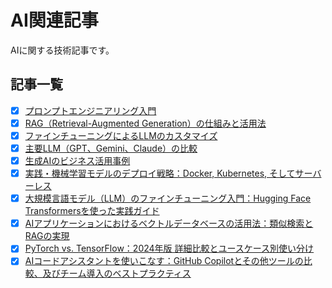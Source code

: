 # AI関連記事

AIに関する技術記事です。

## 記事一覧

- [x] [プロンプトエンジニアリング入門](/ai/01-prompt-engineering-basics)
- [x] [RAG（Retrieval-Augmented Generation）の仕組みと活用法](/ai/02-rag-mechanism-and-utilization)
- [x] [ファインチューニングによるLLMのカスタマイズ](/ai/03-fine-tuning-llm-customization)
- [x] [主要LLM（GPT、Gemini、Claude）の比較](/ai/04-major-llm-comparison)
- [x] [生成AIのビジネス活用事例](/ai/05-generative-ai-business-cases)
- [x] [実践・機械学習モデルのデプロイ戦略：Docker, Kubernetes, そしてサーバーレス](/ai/06-ml-model-deployment-strategies)
- [x] [大規模言語モデル（LLM）のファインチューニング入門：Hugging Face Transformersを使った実践ガイド](/ai/07-llm-fine-tuning-with-hugging-face)
- [x] [AIアプリケーションにおけるベクトルデータベースの活用法：類似検索とRAGの実現](/ai/08-vector-db-for-ai-applications)
- [x] [PyTorch vs. TensorFlow：2024年版 詳細比較とユースケース別使い分け](/ai/09-pytorch-vs-tensorflow-2024)
- [x] [AIコードアシスタントを使いこなす：GitHub Copilotとその他ツールの比較、及びチーム導入のベストプラクティス](/ai/10-mastering-ai-code-assistants)
